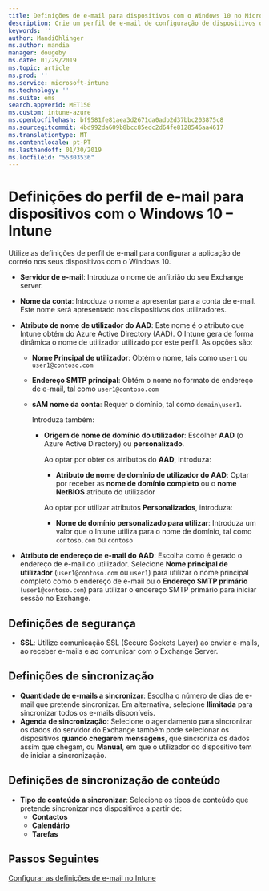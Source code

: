 ```yaml
---
title: Definições de e-mail para dispositivos com o Windows 10 no Microsoft Intune – Azure | Microsoft Docs
description: Crie um perfil de e-mail de configuração de dispositivos que utiliza os servidores Exchange e obtém atributos do Azure Active Directory. Também pode ativar o SSL e sincronizar e-mails e agendas em dispositivos com o Windows 10 através do Microsoft Intune.
keywords: ''
author: MandiOhlinger
ms.author: mandia
manager: dougeby
ms.date: 01/29/2019
ms.topic: article
ms.prod: ''
ms.service: microsoft-intune
ms.technology: ''
ms.suite: ems
search.appverid: MET150
ms.custom: intune-azure
ms.openlocfilehash: bf9581fe81aea3d2671da0adb2d37bbc203875c8
ms.sourcegitcommit: 4bd992da609b8bcc85edc2d64fe8128546aa4617
ms.translationtype: MT
ms.contentlocale: pt-PT
ms.lasthandoff: 01/30/2019
ms.locfileid: "55303536"
---
```

# <a name="email-profile-settings-for-devices-running-windows-10---intune"></a>Definições do perfil de e-mail para dispositivos com o Windows 10 – Intune

Utilize as definições de perfil de e-mail para configurar a aplicação de correio nos seus dispositivos com o Windows 10.

- **Servidor de e-mail**: Introduza o nome de anfitrião do seu Exchange server.
- **Nome da conta**: Introduza o nome a apresentar para a conta de e-mail. Este nome será apresentado nos dispositivos dos utilizadores.
- **Atributo de nome de utilizador do AAD**: Este nome é o atributo que Intune obtém do Azure Active Directory (AAD). O Intune gera de forma dinâmica o nome de utilizador utilizado por este perfil. As opções são:
  - **Nome Principal de utilizador**: Obtém o nome, tais como `user1` ou `user1@contoso.com`
  - **Endereço SMTP principal**: Obtém o nome no formato de endereço de e-mail, tal como `user1@contoso.com`
  - **sAM nome da conta**: Requer o domínio, tal como `domain\user1`.

    Introduza também:  
    - **Origem de nome de domínio do utilizador**: Escolher **AAD** (o Azure Active Directory) ou **personalizado**.

      Ao optar por obter os atributos do **AAD**, introduza:
      - **Atributo de nome de domínio de utilizador do AAD**: Optar por receber as **nome de domínio completo** ou o **nome NetBIOS** atributo do utilizador

      Ao optar por utilizar atributos **Personalizados**, introduza:
      - **Nome de domínio personalizado para utilizar**: Introduza um valor que o Intune utiliza para o nome de domínio, tal como `contoso.com` ou `contoso`

- **Atributo de endereço de e-mail do AAD**: Escolha como é gerado o endereço de e-mail do utilizador. Selecione **Nome principal de utilizador** (`user1@contoso.com` ou `user1`) para utilizar o nome principal completo como o endereço de e-mail ou o **Endereço SMTP primário** (`user1@contoso.com`) para utilizar o endereço SMTP primário para iniciar sessão no Exchange.

## <a name="security-settings"></a>Definições de segurança

- **SSL**: Utilize comunicação SSL (Secure Sockets Layer) ao enviar e-mails, ao receber e-mails e ao comunicar com o Exchange Server.

## <a name="synchronization-settings"></a>Definições de sincronização

- **Quantidade de e-mails a sincronizar**: Escolha o número de dias de e-mail que pretende sincronizar. Em alternativa, selecione **Ilimitada** para sincronizar todos os e-mails disponíveis.
- **Agenda de sincronização**: Selecione o agendamento para sincronizar os dados do servidor do Exchange também pode selecionar os dispositivos **quando chegarem mensagens**, que sincroniza os dados assim que chegam, ou **Manual**, em que o utilizador do dispositivo tem de iniciar a sincronização.

## <a name="content-sync-settings"></a>Definições de sincronização de conteúdo

- **Tipo de conteúdo a sincronizar**: Selecione os tipos de conteúdo que pretende sincronizar nos dispositivos a partir de:
  - **Contactos**
  - **Calendário**
  - **Tarefas**

## <a name="next-steps"></a>Passos Seguintes
[Configurar as definições de e-mail no Intune](email-settings-configure.md)
